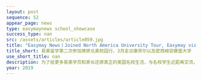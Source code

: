 ```yaml
---
layout: post
sequence: 52
appear_page: news
type: easymaynews school_showcase
success_type: nan
src: /assets/articles/article059.jpg
title: "Easymay News丨Joined North America University Tour, Easymay visited Cornell University and the University of Michigan-Ann Arbor in March"
title_short: 易美留学第二次参加燎原北美校园行，3月走访康奈尔以及密西根安娜堡大学
use_short_title: nan
description: 为了给更多易美学员和家长还原真正的美国名校生活，与名校学生近距离交流，增强企业本土化竞争优势、积累美国名校教育资源以及扩充专业化团队，易美留学再次踏上征程，参加「燎原」3月校园行活动，期间横跨美国南北6大州，覆盖十余所美国高等学府，数千人参与活动，包括康奈尔大学（常春藤）、密歇根安娜堡（公立常春藤）、莱斯大学（综排15），德克萨斯大学达拉斯分校等等。「易美留学」作为唯一一家美国本土教育机构出席8场大型活动，体验中国留学生在美学习与生活的点点滴滴的同时，与名校招生部门近距离沟通，与领事馆参赞汇报企业发展及规划。下面让我们来回顾一下3月份的这次行程。
year: 2019
---
```


